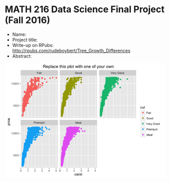 MATH 216 Data Science Final Project (Fall 2016)
================

-   Name:
-   Project title:
-   Write-up on RPubs: <http://rpubs.com/rudeboybert/Tree_Growth_Differences>
-   Abstract:

![](README_files/figure-markdown_github/unnamed-chunk-1-1.png)
